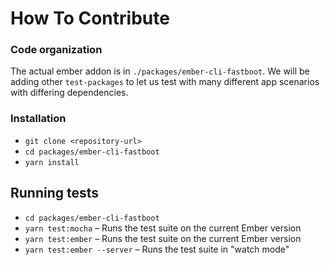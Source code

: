# How To Contribute


### Code organization

The actual ember addon is in `./packages/ember-cli-fastboot`. We will be adding other `test-packages` to let us test with many different app scenarios with differing dependencies.


### Installation

* `git clone <repository-url>`
* `cd packages/ember-cli-fastboot`
* `yarn install`

## Running tests
* `cd packages/ember-cli-fastboot`
* `yarn test:mocha` – Runs the test suite on the current Ember version
* `yarn test:ember` – Runs the test suite on the current Ember version
* `yarn test:ember --server` – Runs the test suite in "watch mode"
